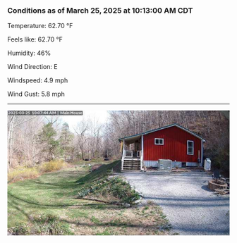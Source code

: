 ### Conditions as of March 25, 2025 at 10:13:00 AM CDT 

Temperature: 62.70 &deg;F

Feels like: 62.70 &deg;F

Humidity: 46%

Wind Direction: E

Windspeed: 4.9 mph

Wind Gust: 5.8 mph

---

<img src="./images/latest.jpeg"/>

